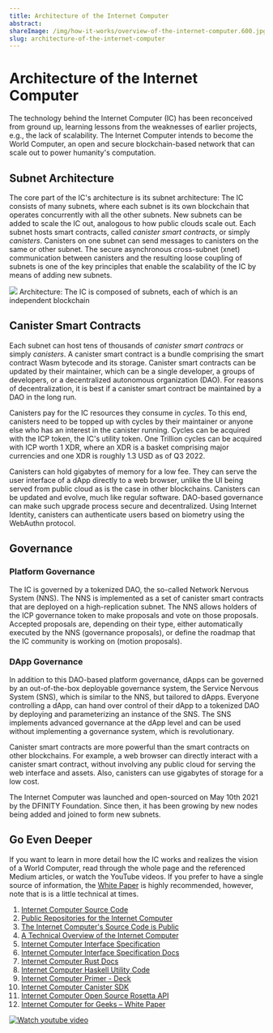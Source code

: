 ```yaml
---
title: Architecture of the Internet Computer
abstract: 
shareImage: /img/how-it-works/overview-of-the-internet-computer.600.jpg
slug: architecture-of-the-internet-computer
---
```


# Architecture of the Internet Computer

The technology behind the Internet Computer (IC) has been reconceived from ground up, learning lessons from the weaknesses of earlier projects, e.g., the lack of scalability.
The Internet Computer intends to become the World Computer, an open and secure blockchain-based network that can scale out to power humanity's computation.

## Subnet Architecture

The core part of the IC's architecture is its subnet architecture: The IC consists of many subnets, where each subnet is its own blockchain that operates concurrently with all the other subnets.
New subnets can be added to scale the IC out, analogous to how public clouds scale out.
Each subnet hosts smart contracts, called *canister smart contracts*, or simply *canisters*.
Canisters on one subnet can send messages to canisters on the same or other subnet.
The secure asynchronous cross-subnet (xnet) communication between canisters and the resulting loose coupling of subnets is one of the key principles that enable the scalability of the IC by means of adding new subnets.

![](/img/how-it-works/subnet_architecture.png)
Architecture: The IC is composed of subnets, each of which is an independent blockchain

## Canister Smart Contracts

Each subnet can host tens of thousands of *canister smart contracs* or simply *canisters*.
A canister smart contract is a bundle comprising the smart contract Wasm bytecode and its storage.
Canister smart contracts can be updated by their maintainer, which can be a single developer, a groups of developers, or a decentralized autonomous organization (DAO).
For reasons of decentralization, it is best if a canister smart contract be maintained by a DAO in the long run.

Canisters pay for the IC resources they consume in *cycles*.
To this end, canisters need to be topped up with cycles by their maintainer or anyone else who has an interest in the canister running.
Cycles can be acquired with the ICP token, the IC's utility token.
One Trillion cycles can be acquired with ICP worth 1 XDR, where an XDR is a basket comprising major currencies and one XDR is roughly 1.3 USD as of Q3 2022.

Canisters can hold gigabytes of memory for a low fee.
They can serve the user interface of a dApp directly to a web browser, unlike the UI being served from public cloud as is the case in other blockchains.
Canisters can be updated and evolve, much like regular software.
DAO-based governance can make such upgrade process secure and decentralized.
Using Internet Identity, canisters can authenticate users based on biometry using the WebAuthn protocol.

## Governance

### Platform Governance

The IC is governed by a tokenized DAO, the so-called Network Nervous System (NNS).
The NNS is implemented as a set of canister smart contracts that are deployed on a high-replication subnet.
The NNS allows holders of the ICP governance token to make proposals and vote on those proposals.
Accepted proposals are, depending on their type, either automatically executed by the NNS (governance proposals), or define the roadmap that the IC community is working on (motion proposals).

### DApp Governance

In addition to this DAO-based platform governance, dApps can be governed by an out-of-the-box deployable governance system, the Service Nervous System (SNS), which is similar to the NNS, but tailored to dApps.
Everyone controlling a dApp, can hand over control of their dApp to a tokenized DAO by deploying and parameterizing an instance of the SNS.
The SNS implements advanced governance at the dApp level and can be used without implementing a governance system, which is revolutionary.

Canister smart contracts are more powerful than the smart contracts on other blockchains.
For example, a web browser can directly interact with a canister smart contract, without involving any public cloud for serving the web interface and assets.
Also, canisters can use gigabytes of storage for a low cost.

The Internet Computer was launched and open-sourced on May 10th 2021 by the DFINITY Foundation.
Since then, it has been growing by new nodes being added and joined to form new subnets.

## Go Even Deeper

If you want to learn in more detail how the IC works and realizes the vision of a World Computer, read through the whole page and the referenced Medium articles, or watch the YouTube videos.
If you prefer to have a single source of information, the [White Paper](https://dfinity.org/whitepaper.pdf) is highly recommended, however, note that is is a little technical at times.

1. [Internet Computer Source Code](https://github.com/dfinity/ic)
2. [Public Repositories for the Internet Computer](https://github.com/dfinity?q=&type=public&language=&sort=)
3. [The Internet Computer's Source Code is Public](https://medium.com/dfinity/the-internet-computers-source-code-is-public-603a558cb6cc)
4. [A Technical Overview of the Internet Computer](https://medium.com/dfinity/a-technical-overview-of-the-internet-computer-f57c62abc20f)
5. [Internet Computer Interface Specification](https://medium.com/dfinity/introducing-the-internet-computer-interface-specification-850a113a66d9)
6. [Internet Computer Interface Specification Docs](https://internetcomputer.org/docs/ic-interface-spec.md)
7. [Internet Computer Rust Docs](https://docs.dfinity.org/ic/rustdocs/)
8. [Internet Computer Haskell Utility Code](https://github.com/dfinity/ic-hs)
9. [Internet Computer Primer - Deck](https://dfinity.org/deck/)
10. [Internet Computer Canister SDK](https://github.com/dfinity/sdk)
11. [Internet Computer Open Source Rosetta API](https://github.com/dfinity/rosetta-node)
12. [Internet Computer for Geeks – White Paper](https://dfinity.org/whitepaper.pdf)

[![Watch youtube video](https://i.ytimg.com/vi/YWHTNr8RZHg/maxresdefault.jpg)](https://www.youtube.com/watch?v=YWHTNr8RZHg)
